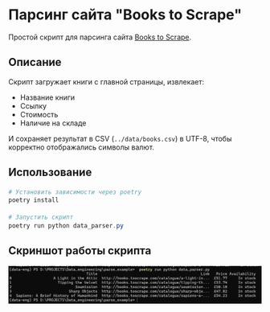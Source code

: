 # Парсинг сайта "Books to Scrape" 

Простой скрипт для парсинга сайта [Books to Scrape](http://books.toscrape.com/).

## Описание

Скрипт загружает книги с главной страницы, извлекает:
- Название книги
- Ссылку
- Стоимость
- Наличие на складе

И сохраняет результат в CSV (`../data/books.csv`) в UTF-8, чтобы корректно отображались символы валют.

## Использование

```powershell
# Установить зависимости через poetry
poetry install

# Запустить скрипт
poetry run python data_parser.py

```
## Скриншот работы скрипта

![Вывод скрипта](../images/books_parser_output.png)
